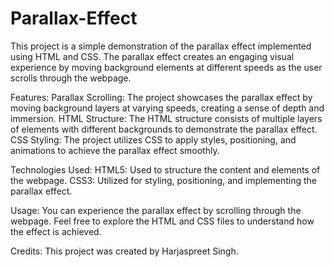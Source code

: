 # Parallax-Effect
This project is a simple demonstration of the parallax effect implemented using HTML and CSS. The parallax effect creates an engaging visual experience by moving background elements at different speeds as the user scrolls through the webpage.

Features:
Parallax Scrolling: The project showcases the parallax effect by moving background layers at varying speeds, creating a sense of depth and immersion.
HTML Structure: The HTML structure consists of multiple layers of elements with different backgrounds to demonstrate the parallax effect.
CSS Styling: The project utilizes CSS to apply styles, positioning, and animations to achieve the parallax effect smoothly.

Technologies Used:
HTML5: Used to structure the content and elements of the webpage.
CSS3: Utilized for styling, positioning, and implementing the parallax effect.

Usage:
You can experience the parallax effect by scrolling through the webpage. Feel free to explore the HTML and CSS files to understand how the effect is achieved.

Credits:
This project was created by Harjaspreet Singh.
